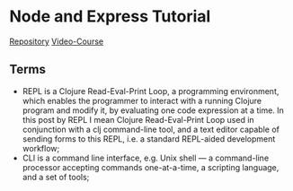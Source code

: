 # Node and Express Tutorial

[Repository](https://github.com/john-smilga/node-express-course)
[Video-Course](https://www.youtube.com/watch?v=Oe421EPjeBE)

## Terms
- REPL is a Clojure Read-Eval-Print Loop, a programming environment, which enables the programmer to interact with a running Clojure program and modify it, by evaluating one code expression at a time. In this post by REPL I mean Clojure Read-Eval-Print Loop used in conjunction with a clj command-line tool, and a text editor capable of sending forms to this REPL, i.e. a standard REPL-aided development workflow;
- CLI is a command line interface, e.g. Unix shell — a command-line processor accepting commands one-at-a-time, a scripting language, and a set of tools;
